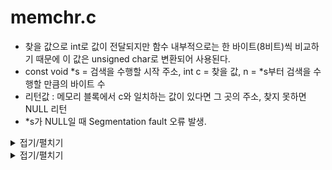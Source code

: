 # memchr.c
- 찾을 값으로 int로 값이 전달되지만 함수 내부적으로는 한 바이트(8비트)씩 비교하기 때문에 이 값은 unsigned char로 변환되어 사용된다.
- const void *s = 검색을 수행할 시작 주소, int c = 찾을 값, n = *s부터 검색을 수행할 만큼의 바이트 수
- 리턴값 : 메모리 블록에서 c와 일치하는 값이 있다면 그 곳의 주소, 찾지 못하면 NULL 리턴
- *s가 NULL일 때 Segmentation fault 오류 발생.

<details markdown="1">
<summary>접기/펼치기</summary>
<!--summary 아래 빈칸 공백 두고 내용을 적는공간-->

```
#include <stdio.h>
  2 #include <string.h>
  3 
  4 int main(void)
  5 {
  6     char *s = NULL;
  7     char *t = (char*)memchr(s, 0, strlen(s));
  8     printf ("%p ", t);
  9 }
 ```
</details>

<details markdown="1">
<summary>접기/펼치기</summary>
<!--summary 아래 빈칸 공백 두고 내용을 적는공간-->

```
void	*memchr(const void *s, int c, size_t n)
{
	unsigned char	*tmp_s;
	size_t			i;

	tmp_s = (unsigned char *) s;
	i = 0;
	while (i < n)
	{
		if (*tmp_s == (unsigned char) c)
			return (tmp_s);
		tmp_s++;
		i++;
	}
	return (0);
}
```
</details>
